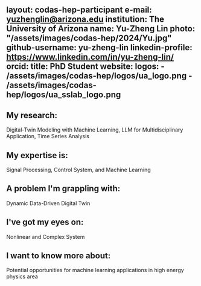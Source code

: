 layout: codas-hep-participant
e-mail: yuzhenglin@arizona.edu
institution: The University of Arizona
name: Yu-Zheng Lin
photo: "/assets/images/codas-hep/2024/Yu.jpg"
github-username: yu-zheng-lin
linkedin-profile: https://www.linkedin.com/in/yu-zheng-lin/
orcid:
title: PhD Student
website:
logos:
    - /assets/images/codas-hep/logos/ua_logo.png
    - /assets/images/codas-hep/logos/ua_sslab_logo.png
---
## My research:
Digital-Twin Modeling with Machine Learning, LLM for Multidisciplinary Application, Time Series Analysis

## My expertise is:
Signal Processing, Control System, and Machine Learning

## A problem I'm grappling with:
Dynamic Data-Driven Digital Twin

## I've got my eyes on:
Nonlinear and Complex System

## I want to know more about:
Potential opportunities for machine learning applications in high energy physics area